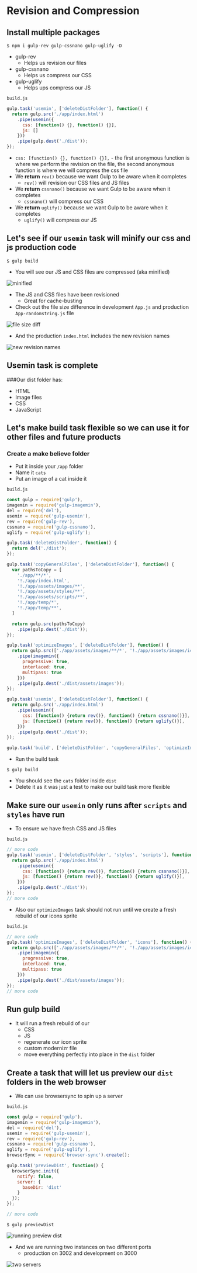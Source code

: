 # Revision and Compression
## Install multiple packages
`$ npm i gulp-rev gulp-cssnano gulp-uglify -D`

* gulp-rev
    - Helps us revision our files
* gulp-cssnano
    - Helps us compress our CSS
* gulp-uglify
    - Helps ups compress our JS

`build.js`

```js
gulp.task('usemin', ['deleteDistFolder'], function() {
  return gulp.src('./app/index.html')
    .pipe(usemin({
      css: [function() {}, function() {}],
      js: []
    }))
    .pipe(gulp.dest('./dist'));
});
```

* `css: [function() {}, function() {}],` - the first anonymous function is where we perform the revision on the file, the second anonymous function is where we will compress the css file
* We **return** `rev()` because we want Gulp to be aware when it completes
    - `rev()` will revision our CSS files and JS files
* We **return** `cssnano()` because we want Gulp to be aware when it completes
    - `cssnano()` will compress our CSS
* We **return** `uglify()` because we want Gulp to be aware when it completes
    - `uglify()` will compress our JS

## Let's see if our `usemin` task will minify our css and js production code
`$ gulp build`

* You will see our JS and CSS files are compressed (aka minified)

![minified](https://i.imgur.com/9jLettg.png)

* The JS and CSS files have been revisioned
    - Great for cache-busting
* Check out the file size difference in development `App.js` and production `App-randomstring.js` file

![file size diff](https://i.imgur.com/5yiWv27.png)

* And the production `index.html` includes the new revision names

![new revision names](https://i.imgur.com/yazwmqM.png)

## Usemin task is complete
###Our dist folder has:
* HTML
* Image files
* CSS
* JavaScript

## Let's make build task flexible so we can use it for other files and future products

### Create a make believe folder
* Put it inside your `/app` folder
* Name it `cats`
* Put an image of a cat inside it

`build.js`

```js
const gulp = require('gulp'),
imagemin = require('gulp-imagemin'),
del = require('del'),
usemin = require('gulp-usemin'),
rev = require('gulp-rev'),
cssnano = require('gulp-cssnano'),
uglify = require('gulp-uglify');

gulp.task('deleteDistFolder', function() {
  return del('./dist');
});

gulp.task('copyGeneralFiles', ['deleteDistFolder'], function() {
  var pathsToCopy = [
    './app/**/*',
    '!./app/index.html',
    '!./app/assets/images/**',
    '!./app/assets/styles/**',
    '!./app/assets/scripts/**',
    '!./app/temp/*',
    '!./app/temp/**',
  ]

  return gulp.src(pathsToCopy)
    .pipe(gulp.dest('./dist'));
});

gulp.task('optimizeImages', ['deleteDistFolder'], function() {
  return gulp.src(['./app/assets/images/**/*', '!./app/assets/images/icons', '!./app/assets/images/icons/**/*'])
    .pipe(imagemin({
      progressive: true,
      interlaced: true,
      multipass: true
    }))
    .pipe(gulp.dest('./dist/assets/images'));
});

gulp.task('usemin', ['deleteDistFolder'], function() {
  return gulp.src('./app/index.html')
    .pipe(usemin({
      css: [function() {return rev()}, function() {return cssnano()}],
      js: [function() {return rev()}, function() {return uglify()}],
    }))
    .pipe(gulp.dest('./dist'));
});

gulp.task('build', ['deleteDistFolder', 'copyGeneralFiles', 'optimizeImages', 'usemin']);

```

* Run the build task

`$ gulp build`

* You should see the `cats` folder inside `dist`
* Delete it as it was just a test to make our build task more flexible

## Make sure our `usemin` only runs after `scripts` and `styles` have run
* To ensure we have fresh CSS and JS files

`build.js`

```js
// more code
gulp.task('usemin', ['deleteDistFolder', 'styles', 'scripts'], function() {
  return gulp.src('./app/index.html')
    .pipe(usemin({
      css: [function() {return rev()}, function() {return cssnano()}],
      js: [function() {return rev()}, function() {return uglify()}],
    }))
    .pipe(gulp.dest('./dist'));
});
// more code
```

* Also our `optimizeImages` task should not run until we create a fresh rebuild of our icons sprite

`build.js`

```js
// more code
gulp.task('optimizeImages', ['deleteDistFolder', 'icons'], function() {
  return gulp.src(['./app/assets/images/**/*', '!./app/assets/images/icons', '!./app/assets/images/icons/**/*'])
    .pipe(imagemin({
      progressive: true,
      interlaced: true,
      multipass: true
    }))
    .pipe(gulp.dest('./dist/assets/images'));
});
// more code
```

## Run gulp build
* It will run a fresh rebuild of our
    - CSS
    - JS
    - regenerate our icon sprite
    - custom modernizr file
    - move everything perfectly into place in the `dist` folder

## Create a task that will let us preview our `dist` folders in the web browser
* We can use browsersync to spin up a server

`build.js`

```js
const gulp = require('gulp'),
imagemin = require('gulp-imagemin'),
del = require('del'),
usemin = require('gulp-usemin'),
rev = require('gulp-rev'),
cssnano = require('gulp-cssnano'),
uglify = require('gulp-uglify'),
browserSync = require('browser-sync').create();

gulp.task('previewDist', function() {
  browserSync.init({
    notify: false,
    server: {
      baseDir: 'dist'
    }
  });
});

// more code
```

`$ gulp previewDist`

![running preview dist](https://i.imgur.com/1BIXJ8L.png)

* And we are running two instances on two different ports
    - production on 3002 and development on 3000

![two servers](https://i.imgur.com/LK4nTxO.png)

 
